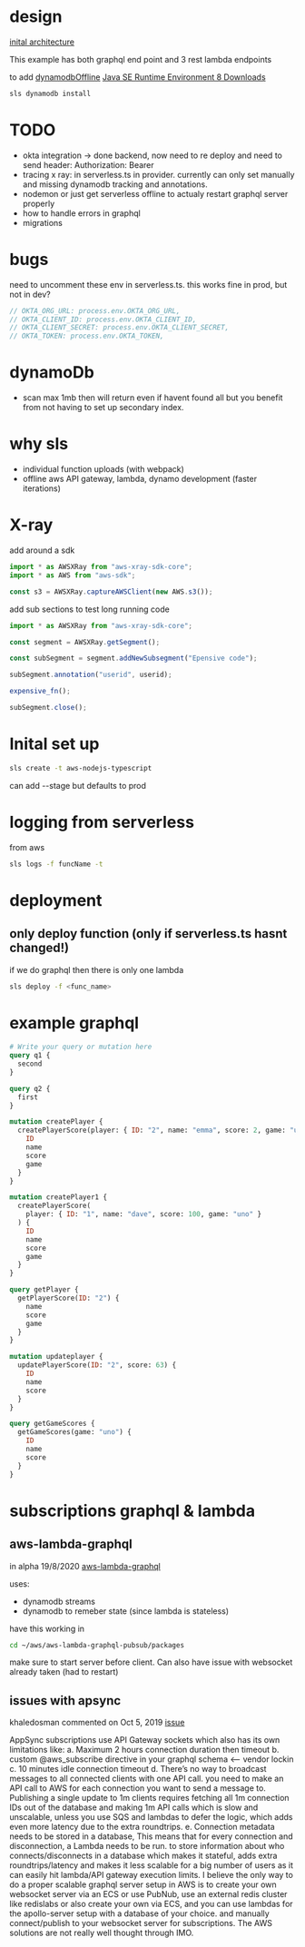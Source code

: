 # design

[inital architecture](https://www.youtube.com/watch?v=bqfEVhlE2Qw&t=509s)

This example has both graphql end point and 3 rest lambda endpoints

to add [dynamodbOffline](https://www.youtube.com/watch?v=ul_85jfM0oo&list=LL7qNKApydA06JByH7iNY_Lw&index=2&t=152s)
[Java SE Runtime Environment 8 Downloads](https://www.oracle.com/java/technologies/javase-jre8-downloads.html)

```bash
sls dynamodb install
```

# TODO

- okta integration -> done backend, now need to re deploy and need to send header: Authorization: Bearer
- tracing x ray: in serverless.ts in provider. currently can only set manually and missing dynamodb tracking and annotations.
- nodemon or just get serverless offline to actualy restart graphql server properly
- how to handle errors in graphql
- migrations

# bugs

need to uncomment these env in serverless.ts.
this works fine in prod, but not in dev?

```javascript
// OKTA_ORG_URL: process.env.OKTA_ORG_URL,
// OKTA_CLIENT_ID: process.env.OKTA_CLIENT_ID,
// OKTA_CLIENT_SECRET: process.env.OKTA_CLIENT_SECRET,
// OKTA_TOKEN: process.env.OKTA_TOKEN,
```

# dynamoDb

- scan max 1mb then will return even if havent found all but you benefit from not having to set up secondary index.

# why sls

- individual function uploads (with webpack)
- offline aws API gateway, lambda, dynamo development (faster iterations)

# X-ray

add around a sdk

```javascript
import * as AWSXRay from "aws-xray-sdk-core";
import * as AWS from "aws-sdk";

const s3 = AWSXRay.captureAWSClient(new AWS.s3());
```

add sub sections to test long running code

```javascript
import * as AWSXRay from "aws-xray-sdk-core";

const segment = AWSXRay.getSegment();

const subSegment = segment.addNewSubsegment("Epensive code");

subSegment.annotation("userid", userid);

expensive_fn();

subSegment.close();
```

# Inital set up

```bash
sls create -t aws-nodejs-typescript
```

can add --stage but defaults to prod

# logging from serverless

from aws

```bash
sls logs -f funcName -t
```

# deployment

## only deploy function (only if serverless.ts hasnt changed!)

if we do graphql then there is only one lambda

```bash
sls deploy -f <func_name>
```

# example graphql

```graphql
# Write your query or mutation here
query q1 {
  second
}

query q2 {
  first
}

mutation createPlayer {
  createPlayerScore(player: { ID: "2", name: "emma", score: 2, game: "uno" }) {
    ID
    name
    score
    game
  }
}

mutation createPlayer1 {
  createPlayerScore(
    player: { ID: "1", name: "dave", score: 100, game: "uno" }
  ) {
    ID
    name
    score
    game
  }
}

query getPlayer {
  getPlayerScore(ID: "2") {
    name
    score
    game
  }
}

mutation updateplayer {
  updatePlayerScore(ID: "2", score: 63) {
    ID
    name
    score
  }
}

query getGameScores {
  getGameScores(game: "uno") {
    ID
    name
    score
  }
}
```

# subscriptions graphql & lambda

## aws-lambda-graphql

in alpha 19/8/2020 [aws-lambda-graphql](https://github.com/michalkvasnicak/aws-lambda-graphql)

uses:

- dynamodb streams
- dynamodb to remeber state (since lambda is stateless)

have this working in

```bash
cd ~/aws/aws-lambda-graphql-pubsub/packages
```

make sure to start server before client. Can also have issue with websocket already taken (had to restart)

## issues with apsync

khaledosman commented on Oct 5, 2019 [issue](https://github.com/apollographql/apollo-server/issues/2129)

AppSync subscriptions use API Gateway sockets which also has its own limitations like:
a. Maximum 2 hours connection duration then timeout
b. custom @aws_subscribe directive in your graphql schema <-- vendor lockin
c. 10 minutes idle connection timeout
d. There’s no way to broadcast messages to all connected clients with one API call. you need to make an API call to AWS for each connection you want to send a message to. Publishing a single update to 1m clients requires fetching all 1m connection IDs out of the database and making 1m API calls which is slow and unscalable, unless you use SQS and lambdas to defer the logic, which adds even more latency due to the extra roundtrips.
e. Connection metadata needs to be stored in a database, This means that for every connection and disconnection, a Lambda needs to be run. to store information about who connects/disconnects in a database which makes it stateful, adds extra roundtrips/latency and makes it less scalable for a big number of users as it can easily hit lambda/API gateway execution limits.
I believe the only way to do a proper scalable graphql server setup in AWS is to create your own websocket server via an ECS or use PubNub, use an external redis cluster like redislabs or also create your own via ECS, and you can use lambdas for the apollo-server setup with a database of your choice. and manually connect/publish to your websocket server for subscriptions. The AWS solutions are not really well thought through IMO.
